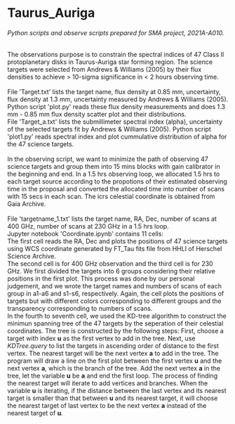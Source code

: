 # Taurus_Auriga
###### Python scripts and observe scripts prepared for SMA project, 2021A-A010. 
The observations purpose is to constrain the spectral indices of 47 Class II protoplanetary disks in Taurus-Auriga star forming region. 
The science targets were selected from Andrews & Williams (2005) by their flux densities to achieve > 10-sigma significance in < 2 hours observing time. <br /> <br />
File 'Target.txt' lists the target name, flux density at 0.85 mm, uncertainty, flux density at 1.3 mm, uncertainty measured by Andrews & Williams (2005). 
Python script 'plot.py' reads these flux density measurements and does 1.3 mm - 0.85 mm flux density scatter plot and their distributions. <br />
File 'Target_a.txt' lists the submillimeter spectral index (alpha), uncertainty of the selected targets fit by Andrews & Williams (2005). 
Python script 'plot1.py' reads spectral index and plot cummulative distribution of alpha for the 47 science targets. <br /> <br />
In the observing script, we want to minimize the path of observing 47 science targets and group them into 15 mins blocks with gain calibrator in the beginning and end. 
In a 1.5 hrs observing loop, we allocated 1.5 hrs to each target source according to the propotions of their estimated observing time in the proposal and converted the allocated time into number of scans with 15 secs in each scan.
The icrs celestial coordinate is obtained from Gaia Archive.  <br /> <br />
File 'targetname_1.txt' lists the target name, RA, Dec, number of scans at 400 GHz, number of scans at 230 GHz in a 1.5 hrs loop. <br />
Jupyter notebook 'Coordinate.ipynb' contains 11 cells: <br /> 
The first cell reads the RA, Dec and plots the positions of 47 science targets using WCS coordinate generated by FT_Tau fits file from HHLI of Herschel Science Archive. <br /> 
The second cell is for 400 GHz observation and the third cell is for 230 GHz. 
We first divided the targets into 6 groups considering their relative positions in the first plot. 
This process was done by our personal judgement, and we wrote the target names and numbers of scans of each group in a1-a6 and s1-s6, respectively. 
Again, the cell plots the positions of targets but with different colors corresponding to different groups and the transparency corresponding to numbers of scans. <br />
In the fourth to seventh cell, we used the KD-tree algorithm to construct the minimun spanning tree of the 47 targets by the seperation of their celestial coordinates. 
The tree is constructed by the following steps: 
First, choose a target with index **u** as the first vertex to add in the tree. 
Next, use _KDTree.query_ to list the targets in ascending order of distance to the first vertex. The nearest target will be the next vertex **a** to add in the tree. 
The program will draw a line on the first plot between the first vertex **u** and the next vertex **a**, which is the branch of the tree.
Add the next vertex **a** in the tree, let the variable **u** be **a** and end the first loop. The process of finding the nearest target will iterate to add vertices and branches. 
When the variable **u** is iterating, if the distance between the last vertex and its nearest target is smaller than that between **u** and its nearest target, it will choose the nearest target of last vertex to be the next vertex **a** instead of the nearest target of **u**. 


